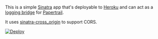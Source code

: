 This is a simple [Sinatra](https://www.sinatrarb.com) app that's 
deployable to [Heroku](http://heroku.com) and can act as a [logging bridge](http://help.papertrailapp.com/kb/configuration/configuring-centralized-logging-from-javascript/) for 
[Papertrail](https://papertrailapp.com). 

It uses [sinatra-cross_origin](https://github.com/britg/sinatra-cross_origin) to support CORS.

[![Deploy](https://www.herokucdn.com/deploy/button.png)](https://heroku.com/deploy)
